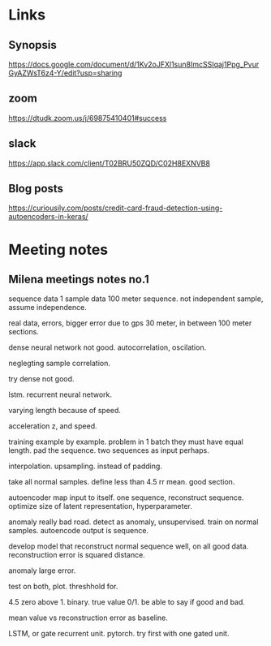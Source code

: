 # Links

## Synopsis
 https://docs.google.com/document/d/1Kv2oJFXl1sun8ImcSSIqaj1Ppg_PvurGyAZWsT6z4-Y/edit?usp=sharing

## zoom 
https://dtudk.zoom.us/j/69875410401#success

## slack
https://app.slack.com/client/T02BRU50ZQD/C02H8EXNVB8

## Blog posts

https://curiousily.com/posts/credit-card-fraud-detection-using-autoencoders-in-keras/


# Meeting notes
## Milena meetings notes no.1
sequence data
1 sample data 100 meter sequence.
not independent
sample, assume independence.

real data, errors, bigger error due to gps 30 meter, in between 100 meter sections.

dense neural network not good. autocorrelation, oscilation. 

neglegting sample correlation.

try dense not good.

lstm. recurrent neural network.

varying length because of speed.

acceleration z, and speed.

training example by example. problem in 1 batch they must have equal length. pad the sequence. two sequences as input perhaps.

interpolation. upsampling. instead of padding.

take all normal samples. define less than 4.5 rr mean. good section.

autoencoder map input to itself. one sequence, reconstruct sequence. optimize size of latent representation, hyperparameter.

anomaly really bad road. detect as anomaly, unsupervised. train on normal samples.
autoencode output is sequence.

develop model that reconstruct normal sequence well, on all good data. reconstruction error is squared distance.

anomaly large error. 

test on both, plot. threshhold for.

4.5 zero above 1. binary. true value 0/1. be able to say if good and bad.

mean value vs reconstruction error as baseline.


LSTM, or gate recurrent unit. pytorch. try first with one gated unit.
